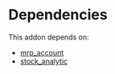 # Dependencies

This addon depends on:

- [mrp_account](https://github.com/bringout/oca-ocb-accounting/tree/6e99f2e941ecad12aceb9b1f887fbe526940de95/odoo-bringout-oca-ocb-mrp_account)
- [stock_analytic](https://github.com/bringout/oca-financial)
